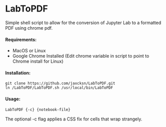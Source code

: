 # LabToPDF
Simple shell script to allow for the conversion of Jupyter Lab to a formatted PDF using chrome pdf.

#### Requirements:
- MacOS or Linux
- Google Chrome Installed (Edit chrome variable in script to point to Chrome install for Linux)

#### Installation:
```shell
git clone https://github.com/jaxcksn/LabToPDF.git
ln /LabToPDF/LabToPDF.sh /usr/local/bin/LabToPDF
```

#### Usage:
```shell
LabToPDF {-c} {notebook-file} 
```
The optional -c flag applies a CSS fix for cells that wrap strangely.

